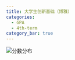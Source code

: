```yaml
---
title: 大学生创新基础（博雅）
categories:
  - GPA
  - 4th-term
category_bar: true
---
```




![分数分布](https://dwj-oss.oss-cn-nanjing.aliyuncs.com/images/202403111527268.png)

